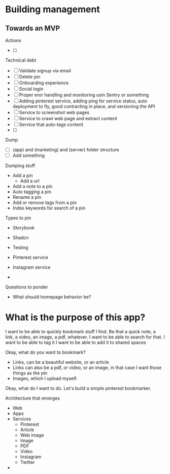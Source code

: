 # Building management

## Towards an MVP

Actions

- [ ]

Technical debt

- [ ] Validate signup via email
- [ ] Delete pin
- [ ] Onboarding experience
- [ ] Social login
- [ ] Proper eror handling and monitoring usin Sentry or something
- [ ] Adding pinterest service, adding ping for service status, auto deployment to fly, good contracting in place, and versioning the API
- [ ] Service to screenshot web pages
- [ ] Service to crawl web page and extract content
- [ ] Service that auto-tags content
- [ ]

Dump

- [ ] (app) and (marketing) and (server) folder structure
- [ ] Add something

Dumping stuff

- Add a pin
  - Add a url
- Add a note to a pin
- Auto tagging a pin
- Rename a pin
- Add or remove tags from a pin
- Index keywords for search of a pin

Types to pin

- Storybook
- Shadcn
- Testing

- Pinterest service
- Instagram service
-

Questions to ponder

- What should homepage behavior be?

# What is the purpose of this app?

I want to be able to quickly bookmark stuff I find. Be that a quick note, a link, a video, an image, a pdf, whatever.
I want to be able to search for that.
I want to be able to tag it
I want to be able to add it to shared spaces

Okay, what do you want to bookmark?

- Links, can be a beautiful website, or an article
- Links can also be a pdf, or video, or an image, in that case I want those things as the pin
- Images, which I upload myself.

Okay, what do I want to do.
Let's build a simple pinterest bookmarker.

Architecture that emerges

- Web
- Apps
- Services
  - Pinterest
  - Article
  - Web image
  - Image
  - PDF
  - Video
  - Instagram
  - Twitter
-
